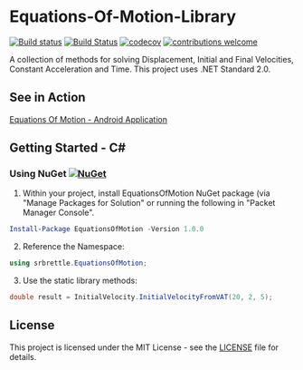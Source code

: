 # Equations-Of-Motion-Library

[![Build status](https://ci.appveyor.com/api/projects/status/hf1msnphbt0g9oyx/branch/master?svg=true)](https://ci.appveyor.com/project/srbrettle/equations-of-motion-library/branch/master) [![Build Status](https://travis-ci.org/srbrettle/Equations-Of-Motion-Library.svg?branch=master)](https://travis-ci.org/srbrettle/Equations-Of-Motion-Library) [![codecov](https://codecov.io/gh/srbrettle/Equations-Of-Motion-Library/branch/master/graph/badge.svg)](https://codecov.io/gh/srbrettle/Equations-Of-Motion-Library)
 [![contributions welcome](https://img.shields.io/badge/contributions-welcome-brightgreen.svg?style=flat)](https://github.com/srbrettle/Equations-Of-Motion-Library/issues)

A collection of methods for solving Displacement, Initial and Final Velocities, Constant Acceleration and Time. This project uses .NET Standard 2.0.

## See in Action

[Equations Of Motion - Android Application](https://play.google.com/store/apps/details?id=com.barwickapplications.calc.equationsofmotion)

## Getting Started - C#

### Using NuGet [![NuGet](https://img.shields.io/badge/NuGet-1.0.0-blue.svg)](https://www.nuget.org/packages/EquationsOfMotion/1.0.0)

1. Within your project, install EquationsOfMotion NuGet package (via "Manage Packages for Solution" or running the following in "Packet Manager Console".
```PowerShell
Install-Package EquationsOfMotion -Version 1.0.0
```
2. Reference the Namespace:
```c#
using srbrettle.EquationsOfMotion;
```
3. Use the static library methods:
```c#
double result = InitialVelocity.InitialVelocityFromVAT(20, 2, 5);
```

## License

This project is licensed under the MIT License - see the [LICENSE](/LICENSE) file for details.
